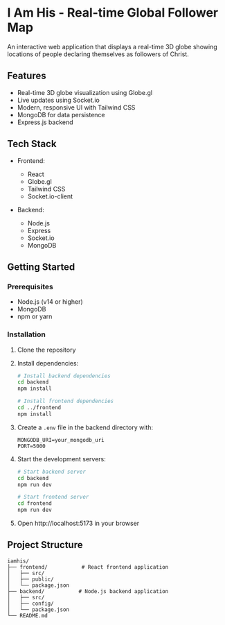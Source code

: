 # I Am His - Real-time Global Follower Map

An interactive web application that displays a real-time 3D globe showing locations of people declaring themselves as followers of Christ.

## Features

- Real-time 3D globe visualization using Globe.gl
- Live updates using Socket.io
- Modern, responsive UI with Tailwind CSS
- MongoDB for data persistence
- Express.js backend

## Tech Stack

- Frontend:
  - React
  - Globe.gl
  - Tailwind CSS
  - Socket.io-client

- Backend:
  - Node.js
  - Express
  - Socket.io
  - MongoDB

## Getting Started

### Prerequisites

- Node.js (v14 or higher)
- MongoDB
- npm or yarn

### Installation

1. Clone the repository
2. Install dependencies:
   ```bash
   # Install backend dependencies
   cd backend
   npm install

   # Install frontend dependencies
   cd ../frontend
   npm install
   ```

3. Create a `.env` file in the backend directory with:
   ```
   MONGODB_URI=your_mongodb_uri
   PORT=5000
   ```

4. Start the development servers:
   ```bash
   # Start backend server
   cd backend
   npm run dev

   # Start frontend server
   cd frontend
   npm run dev
   ```

5. Open http://localhost:5173 in your browser

## Project Structure

```
iamhis/
├── frontend/           # React frontend application
│   ├── src/
│   ├── public/
│   └── package.json
├── backend/           # Node.js backend application
│   ├── src/
│   ├── config/
│   └── package.json
└── README.md
``` 